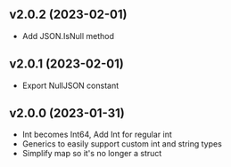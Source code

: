 v2.0.2 (2023-02-01)
-------------------------
 * Add JSON.IsNull method

v2.0.1 (2023-02-01)
-------------------------
 * Export NullJSON constant

v2.0.0 (2023-01-31)
-------------------------
 * Int becomes Int64, Add Int for regular int
 * Generics to easily support custom int and string types
 * Simplify map so it's no longer a struct

